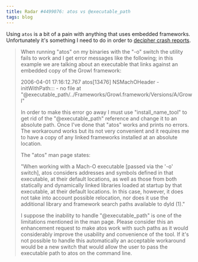 ```yaml
---
title: Radar #4499076: atos vs @executable_path
tags: blog
---
```


Using `atos` is a bit of a pain with anything that uses embedded frameworks. Unfortunately it's something I need to do in order to [decipher crash reports](http://wincent.dev/a/about/wincent/weblog/archives/2006/03/automated_strip.php).

> When running "atos" on my binaries with the "-o" switch the utility fails to work and I get error messages like the following; in this example we are talking about an executable that links against an embedded copy of the Growl framework:
>
> 2006-04-01 17:16:12.767 atos\[13476\] NSMachOHeader -initWithPath::: - no file at "@executable_path/../Frameworks/Growl.framework/Versions/A/Growl"
>
> In order to make this error go away I must use "install_name_tool" to get rid of the "@executable_path" reference and change it to an absolute path. Once I've done that "atos" works and prints no errors. The workaround works but its not very convenient and it requires me to have a copy of any linked frameworks installed at an absolute location.
>
> The "atos" man page states:
>
> "When working with a Mach-O executable \[passed via the '-o' switch\], atos considers addresses and symbols defined in that executable, at their default locations, as well as those from both statically and dynamically linked libraries loaded at startup by that executable, at their default locations. In this case, however, it does not take into account possible relocation, nor does it use the additional library and framework search paths available to dyld (1)."
>
> I suppose the inability to handle "@executable_path" is one of the limitations mentioned in the man page. Please consider this an enhancement request to make atos work with such paths as it would considerably improve the usability and convenience of the tool. If it's not possible to handle this automatically an acceptable workaround would be a new switch that would allow the user to pass the executable path to atos on the command line.

